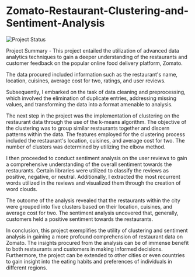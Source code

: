 # Zomato-Restaurant-Clustering-and-Sentiment-Analysis
![Project Status](https://img.shields.io/badge/status-in_progress-yellow)


Project Summary -
This project entailed the utilization of advanced data analytics techniques to gain a deeper understanding of the restaurants and customer feedback on the popular online food delivery platform, Zomato.

The data procured included information such as the restaurant's name, location, cuisines, average cost for two, ratings, and user reviews.

Subsequently, I embarked on the task of data cleaning and preprocessing, which involved the elimination of duplicate entries, addressing missing values, and transforming the data into a format amenable to analysis.

The next step in the project was the implementation of clustering on the restaurant data through the use of the k-means algorithm. The objective of the clustering was to group similar restaurants together and discern patterns within the data. The features employed for the clustering process included the restaurant's location, cuisines, and average cost for two. The number of clusters was determined by utilizing the elbow method.

I then proceeded to conduct sentiment analysis on the user reviews to gain a comprehensive understanding of the overall sentiment towards the restaurants. Certain libraries were utilized to classify the reviews as positive, negative, or neutral. Additionally, I extracted the most recurrent words utilized in the reviews and visualized them through the creation of word clouds.

The outcome of the analysis revealed that the restaurants within the city were grouped into five clusters based on their location, cuisines, and average cost for two. The sentiment analysis uncovered that, generally, customers held a positive sentiment towards the restaurants.

In conclusion, this project exemplifies the utility of clustering and sentiment analysis in gaining a more profound comprehension of restaurant data on Zomato. The insights procured from the analysis can be of immense benefit to both restaurants and customers in making informed decisions. Furthermore, the project can be extended to other cities or even countries to gain insight into the eating habits and preferences of individuals in different regions.


